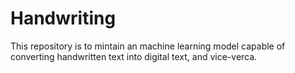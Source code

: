 # Handwriting
This repository is to mintain an machine learning model capable of converting handwritten text into digital text, and vice-verca. 
